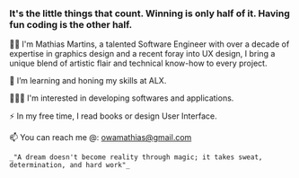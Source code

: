 ### It's the little things that count. Winning is only half of it. Having fun coding is the other half.

👋🏿 I'm Mathias Martins, a talented Software Engineer with over a decade of expertise in graphics design and a recent foray into UX design, I bring a unique blend of artistic flair and technical know-how to every project.

🌱 I’m learning and honing my skills at ALX.

👨🏿‍💻 I'm interested in developing softwares and applications.

⚡ In my free time, I read books or design User Interface.

📫 You can reach me @: owamathias@gmail.com

```_"A dream doesn't become reality through magic; it takes sweat, determination, and hard work"_```
